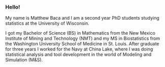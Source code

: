 ### Hello!  

My name is Matthew Baca and I am a second year PhD students studying statistics at the University of Wisconsin.

I got my Bachelor of Science (BS) in Mathematics from the New Mexico Institute of Mining and Technology (NMT) and my MS in Biostatistics from the Washington University School of Medicine in St. Louis.  After graduate for three years I worked for the Navy at China Lake, where I was doing statistical analysis and tool development in the world of Modeling and Simulation (M&S).

<!--
**mjbaca/mjbaca** is a ✨ _special_ ✨ repository because its `README.md` (this file) appears on your GitHub profile.

Here are some ideas to get you started:

- 🔭 I’m currently working on ...
- 🌱 I’m currently learning ...
- 👯 I’m looking to collaborate on ...
- 🤔 I’m looking for help with ...
- 💬 Ask me about ...
- 📫 How to reach me: ...
- 😄 Pronouns: ...
- ⚡ Fun fact: ...
-->
